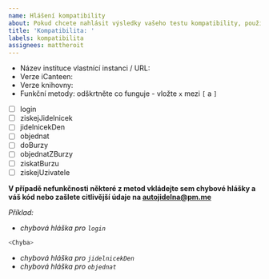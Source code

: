 ```yaml
---
name: Hlášení kompatibility
about: Pokud chcete nahlásit výsledky vašeho testu kompatibility, použijte tuto předlohu
title: 'Kompatibilita: '
labels: kompatibilita
assignees: mattheroit
---
```


- Název instituce vlastnící instanci / URL:
- Verze iCanteen:
- Verze knihovny:
- Funkční metody: odškrtněte co funguje - vložte `x` mezi `[` a `]`

- [ ] login
- [ ] ziskejJidelnicek
- [ ] jidelnicekDen
- [ ] objednat
- [ ] doBurzy
- [ ] objednatZBurzy
- [ ] ziskatBurzu
- [ ] ziskejUzivatele

**V případě nefunkčnosti některé z metod vkládejte sem chybové hlášky a váš kód nebo zašlete citlivější údaje na <autojidelna@pm.me>**

_Příklad:_

- _chybová hláška pro `login`_

```bash
<Chyba>
```

- _chybová hláška pro `jidelnicekDen`_
- _chybová hláška pro `objednat`_
